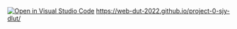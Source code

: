 [![Open in Visual Studio Code](https://classroom.github.com/assets/open-in-vscode-f059dc9a6f8d3a56e377f745f24479a46679e63a5d9fe6f495e02850cd0d8118.svg)](https://classroom.github.com/online_ide?assignment_repo_id=7358578&assignment_repo_type=AssignmentRepo)
https://web-dut-2022.github.io/project-0-sjy-dlut/
